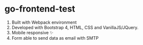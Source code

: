 # go-frontend-test

1) Built with Webpack environment
2) Developed with Bootstrap 4, HTML, CSS and VanillaJS/JQuery.
3) Mobile responsive ✨
4) Form able to send data as email with SMTP
